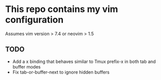 # This repo contains my vim configuration
Assumes vim version > 7.4 or neovim > 1.5

## TODO
* Add a <C-w>x binding that behaves similar to Tmux prefix-x in both tab and buffer modes
* Fix tab-or-buffer-next to ignore hidden buffers
